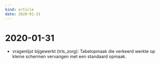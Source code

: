 ```yaml
---
kind: article
date: 2020-01-31
---
```


# 2020-01-31

* vragenlijst bijgewerkt (trls_zorg): Tabelopmaak die verkeerd werkte op kleine schermen vervangen met een standaard opmaak.
